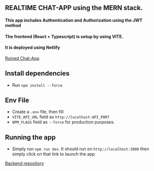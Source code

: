 ## REALTIME CHAT-APP using the MERN stack.
#### This app includes Authentication and Authorization using the JWT method 
#### The frontend (React + Typescript) is setup by using VITE. 
#### It is deployed using Netlify 
<a href="https://ruined-chat-app.netlify.app/">Ruined Chat-App</a>

## Install dependencies
- Run `npm install --force`
## Env File
- Create a `.env` file, then fill
- `VITE_API_URL` field as `http://localhost:API_PORT`
- `NPM_FLAGS` field as `--force` for production purposes.
## Running the app
- Simply run `npm run dev`. It should run on `http://localhost:3000`
then simply click on that link to launch the app

<a href="https://github.com/SovansunchhayKhoun/chat-app-backend.git">Backend repository<a/>

